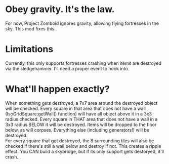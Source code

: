 # Obey gravity. It's the law.

For now, Project Zomboid ignores gravity, allowing flying fortresses in the sky. This mod fixes this.

# Limitations

Currently, this only supports fortresses crashing when items are destroyed via the sledgehammer. I'll need a proper event to hook into.

# What'll happen exactly?

When something gets destroyed, a 7x7 area around the destroyed object will be checked. Every square in that area that does not have a wall (IsoGridSquare:getWall() function) will have all object above it in a 3x3 radius checked. Every square in THAT area that does not have a wall in a 3x3 radius BELOW it will be destroyed. Items will be dropped to the floor below, as will corpses. Everything else (including generators!) will be destroyed.  
For every square that got destroyed, the 8 surrounding tiles will also be checked if there's still a wall below and destroy if not. This creates a ripple effect. You CAN build a skybridge, but if its only support gets destoryed, it'll crash...
